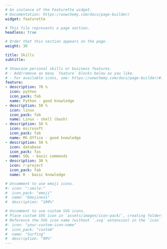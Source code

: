 ```yaml
---
# An instance of the Featurette widget.
# Documentation: https://wowchemy.com/docs/page-builder/
widget: featurette

# This file represents a page section.
headless: true

# Order that this section appears on the page.
weight: 30

title: Skills
subtitle:

# Showcase personal skills or business features.
# - Add/remove as many `feature` blocks below as you like.
# - For available icons, see: https://wowchemy.com/docs/page-builder/#icons
feature:
- description: 70 %
  icon: python
  icon_pack: fab
  name: Python - good knowledge
- description: 50 %
  icon: linux
  icon_pack: fab
  name: Linux - shell (bash) 
- description: 50 %
  icon: microsoft
  icon_pack: fab
  name: MS Office - good knowledge
- description: 50 %
  icon: database
  icon_pack: fas
  name: SQL - basic commands
- description: 30 %
  icon: r-project
  icon_pack: fab
  name: R - basic knowledge

# Uncomment to use emoji icons.
#- icon: ":smile:"
#  icon_pack: "emoji"
#  name: "Emojiness"
#  description: "100%"  

# Uncomment to use custom SVG icons.
# Place custom SVG icon in `assets/images/icon-pack/`, creating folders if necessary.
# Reference the SVG icon name (without `.svg` extension) in the `icon` field.
#- icon: "your-custom-icon-name"
#  icon_pack: "custom"
#  name: "Surfing"
#  description: "90%"
---
```


